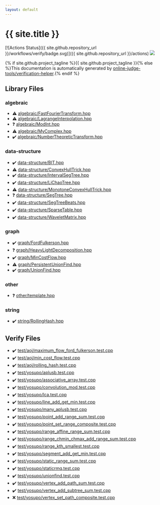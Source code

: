 ```yaml
---
layout: default
---
```


<!-- mathjax config similar to math.stackexchange -->
<script type="text/javascript" async
  src="https://cdnjs.cloudflare.com/ajax/libs/mathjax/2.7.5/MathJax.js?config=TeX-MML-AM_CHTML">
</script>
<script type="text/x-mathjax-config">
  MathJax.Hub.Config({
    TeX: { equationNumbers: { autoNumber: "AMS" }},
    tex2jax: {
      inlineMath: [ ['$','$'] ],
      processEscapes: true
    },
    "HTML-CSS": { matchFontHeight: false },
    displayAlign: "left",
    displayIndent: "2em"
  });
</script>

<script type="text/javascript" src="https://cdnjs.cloudflare.com/ajax/libs/jquery/3.4.1/jquery.min.js"></script>
<script src="https://cdn.jsdelivr.net/npm/jquery-balloon-js@1.1.2/jquery.balloon.min.js" integrity="sha256-ZEYs9VrgAeNuPvs15E39OsyOJaIkXEEt10fzxJ20+2I=" crossorigin="anonymous"></script>
<script type="text/javascript" src="assets/js/copy-button.js"></script>
<link rel="stylesheet" href="assets/css/copy-button.css" />


# {{ site.title }}

[![Actions Status]({{ site.github.repository_url }}/workflows/verify/badge.svg)]({{ site.github.repository_url }}/actions)
<a href="{{ site.github.repository_url }}"><img src="https://img.shields.io/github/last-commit/{{ site.github.owner_name }}/{{ site.github.repository_name }}" /></a>

{% if site.github.project_tagline %}{{ site.github.project_tagline }}{% else %}This documentation is automatically generated by <a href="https://github.com/online-judge-tools/verification-helper">online-judge-tools/verification-helper</a>.{% endif %}

## Library Files

<div id="c7f6ad568392380a8f4b4cecbaccb64c"></div>

### algebraic

* :warning: <a href="library/algebraic/FastFourierTransform.hpp.html">algebraic/FastFourierTransform.hpp</a>
* :warning: <a href="library/algebraic/LagrangeInterpolation.hpp.html">algebraic/LagrangeInterpolation.hpp</a>
* :question: <a href="library/algebraic/ModInt.hpp.html">algebraic/ModInt.hpp</a>
* :warning: <a href="library/algebraic/MyComplex.hpp.html">algebraic/MyComplex.hpp</a>
* :heavy_check_mark: <a href="library/algebraic/NumberTheoreticTransform.hpp.html">algebraic/NumberTheoreticTransform.hpp</a>


<div id="36397fe12f935090ad150c6ce0c258d4"></div>

### data-structure

* :heavy_check_mark: <a href="library/data-structure/BIT.hpp.html">data-structure/BIT.hpp</a>
* :warning: <a href="library/data-structure/ConvexHullTrick.hpp.html">data-structure/ConvexHullTrick.hpp</a>
* :heavy_check_mark: <a href="library/data-structure/IntervalSegTree.hpp.html">data-structure/IntervalSegTree.hpp</a>
* :heavy_check_mark: <a href="library/data-structure/LiChaoTree.hpp.html">data-structure/LiChaoTree.hpp</a>
* :warning: <a href="library/data-structure/MonotoneConvexHullTrick.hpp.html">data-structure/MonotoneConvexHullTrick.hpp</a>
* :question: <a href="library/data-structure/SegTree.hpp.html">data-structure/SegTree.hpp</a>
* :heavy_check_mark: <a href="library/data-structure/SegTreeBeats.hpp.html">data-structure/SegTreeBeats.hpp</a>
* :heavy_check_mark: <a href="library/data-structure/SparseTable.hpp.html">data-structure/SparseTable.hpp</a>
* :heavy_check_mark: <a href="library/data-structure/WaveletMatrix.hpp.html">data-structure/WaveletMatrix.hpp</a>


<div id="f8b0b924ebd7046dbfa85a856e4682c8"></div>

### graph

* :heavy_check_mark: <a href="library/graph/FordFulkerson.hpp.html">graph/FordFulkerson.hpp</a>
* :question: <a href="library/graph/HeavyLightDecomposition.hpp.html">graph/HeavyLightDecomposition.hpp</a>
* :heavy_check_mark: <a href="library/graph/MinCostFlow.hpp.html">graph/MinCostFlow.hpp</a>
* :warning: <a href="library/graph/PersistentUnionFind.hpp.html">graph/PersistentUnionFind.hpp</a>
* :heavy_check_mark: <a href="library/graph/UnionFind.hpp.html">graph/UnionFind.hpp</a>


<div id="795f3202b17cb6bc3d4b771d8c6c9eaf"></div>

### other

* :question: <a href="library/other/template.hpp.html">other/template.hpp</a>


<div id="b45cffe084dd3d20d928bee85e7b0f21"></div>

### string

* :heavy_check_mark: <a href="library/string/RollingHash.hpp.html">string/RollingHash.hpp</a>


## Verify Files

* :heavy_check_mark: <a href="verify/test/aoj/maximum_flow_ford_fulkerson.test.cpp.html">test/aoj/maximum_flow_ford_fulkerson.test.cpp</a>
* :heavy_check_mark: <a href="verify/test/aoj/min_cost_flow.test.cpp.html">test/aoj/min_cost_flow.test.cpp</a>
* :heavy_check_mark: <a href="verify/test/aoj/rolling_hash.test.cpp.html">test/aoj/rolling_hash.test.cpp</a>
* :heavy_check_mark: <a href="verify/test/yosupo/aplusb.test.cpp.html">test/yosupo/aplusb.test.cpp</a>
* :heavy_check_mark: <a href="verify/test/yosupo/associative_array.test.cpp.html">test/yosupo/associative_array.test.cpp</a>
* :heavy_check_mark: <a href="verify/test/yosupo/convolution_mod.test.cpp.html">test/yosupo/convolution_mod.test.cpp</a>
* :heavy_check_mark: <a href="verify/test/yosupo/lca.test.cpp.html">test/yosupo/lca.test.cpp</a>
* :heavy_check_mark: <a href="verify/test/yosupo/line_add_get_min.test.cpp.html">test/yosupo/line_add_get_min.test.cpp</a>
* :heavy_check_mark: <a href="verify/test/yosupo/many_aplusb.test.cpp.html">test/yosupo/many_aplusb.test.cpp</a>
* :heavy_check_mark: <a href="verify/test/yosupo/point_add_range_sum.test.cpp.html">test/yosupo/point_add_range_sum.test.cpp</a>
* :heavy_check_mark: <a href="verify/test/yosupo/point_set_range_composite.test.cpp.html">test/yosupo/point_set_range_composite.test.cpp</a>
* :heavy_check_mark: <a href="verify/test/yosupo/range_affine_range_sum.test.cpp.html">test/yosupo/range_affine_range_sum.test.cpp</a>
* :heavy_check_mark: <a href="verify/test/yosupo/range_chmin_chmax_add_range_sum.test.cpp.html">test/yosupo/range_chmin_chmax_add_range_sum.test.cpp</a>
* :heavy_check_mark: <a href="verify/test/yosupo/range_kth_smallest.test.cpp.html">test/yosupo/range_kth_smallest.test.cpp</a>
* :heavy_check_mark: <a href="verify/test/yosupo/segment_add_get_min.test.cpp.html">test/yosupo/segment_add_get_min.test.cpp</a>
* :heavy_check_mark: <a href="verify/test/yosupo/static_range_sum.test.cpp.html">test/yosupo/static_range_sum.test.cpp</a>
* :heavy_check_mark: <a href="verify/test/yosupo/staticrmq.test.cpp.html">test/yosupo/staticrmq.test.cpp</a>
* :heavy_check_mark: <a href="verify/test/yosupo/unionfind.test.cpp.html">test/yosupo/unionfind.test.cpp</a>
* :heavy_check_mark: <a href="verify/test/yosupo/vertex_add_path_sum.test.cpp.html">test/yosupo/vertex_add_path_sum.test.cpp</a>
* :heavy_check_mark: <a href="verify/test/yosupo/vertex_add_subtree_sum.test.cpp.html">test/yosupo/vertex_add_subtree_sum.test.cpp</a>
* :x: <a href="verify/test/yosupo/vertex_set_path_composite.test.cpp.html">test/yosupo/vertex_set_path_composite.test.cpp</a>


